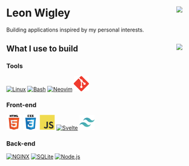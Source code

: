 # Leon Wigley <img src="https://media.tenor.com/Qvy-SwFF4jIAAAAi/cross-mw2.gif" width="55" align="right"/>
<!--
<a href="https://x.com/leonwigley"><img src="https://img.shields.io/badge/X/Twitter-202020?style=for-the-badge&logo=x&logoColor=white" alt="X / Twitter"></a>
<a href="https://github.com/leonwigley"><img src="https://img.shields.io/badge/GitHub-202020?style=for-the-badge&logo=github&logoColor=white" alt="GitHub"></a>
<a href="https://chess.com/member/leonwigley"><img src="https://img.shields.io/badge/Chess-202020?style=for-the-badge&logo=chessdotcom&logoColor=white" alt="Chess"></a>
<a href="https://youtube.com/@leonwigley/"><img src="https://img.shields.io/badge/YouTube-202020?style=for-the-badge&logo=YouTube&logoColor=white" alt="YouTube"></a>
<a href="https://linkedin.com/in/leonwigley"><img src="https://img.shields.io/badge/LinkedIn-202020?style=for-the-badge&logo=LinkedIn&logoColor=white" alt="LinkedIn"></a>
<a href="https://instagram.com/leonwigley/"><img src="https://img.shields.io/badge/Instagram-202020?style=for-the-badge&logo=Instagram&logoColor=white" alt="Instagram"></a>
-->
Building applications inspired by my personal interests.

## What I use to build <img src="https://media.tenor.com/gqbptD8eQwoAAAAi/bee-minecraft.gif" width="55" align="right"/>

### Tools
<div>
<a href="https://www.linux.org"><img src="https://media.tenor.com/oz87QI5ZSScAAAAi/pinguin.gif" alt="Linux" width="auto" height="40"/></a>
<a href="https://www.gnu.org/software/bash/"><img src="https://bashlogo.com/img/symbol/svg/full_colored_dark.svg" alt="Bash" width="auto" height="40"/></a>
<a href="https://neovim.io/"><img src="https://www.vectorlogo.zone/logos/neovimio/neovimio-icon.svg" alt="Neovim" width="auto" height="40"/></a>
<a href="https://git-scm.com/"><img src="https://raw.githubusercontent.com/teamedwardforever/Readme-Generator/71f25dd8b98329b168142a6b782a107b75eab178/svg/Skills/Other/git-scm-icon.svg" alt="Git" width="auto" height="40"/></a>
</div>

### Front-end
<div>
<a href="https://developer.mozilla.org/en-US/docs/Web/HTML"><img src="https://raw.githubusercontent.com/teamedwardforever/Readme-Generator/71f25dd8b98329b168142a6b782a107b75eab178/svg/Skills/Frontend/html5-original-wordmark.svg" alt="HTML" width="auto" height="40"/></a>
<a href="https://developer.mozilla.org/en-US/docs/Web/CSS"><img src="https://raw.githubusercontent.com/teamedwardforever/Readme-Generator/71f25dd8b98329b168142a6b782a107b75eab178/svg/Skills/Frontend/css3-original-wordmark.svg" alt="CSS" width="auto" height="40"/></a>
<a href="https://developer.mozilla.org/en-US/docs/Web/JavaScript"><img src="https://raw.githubusercontent.com/teamedwardforever/Readme-Generator/71f25dd8b98329b168142a6b782a107b75eab178/svg/Skills/Languages/javascript-original.svg" alt="JavaScript" width="auto" height="40"/></a>
<a href="https://svelte.dev/"><img src="https://upload.wikimedia.org/wikipedia/commons/1/1b/Svelte_Logo.svg" alt="Svelte" width="auto" height="40"/></a>
<a href="https://tailwindcss.com/"><img src="https://raw.githubusercontent.com/teamedwardforever/Readme-Generator/71f25dd8b98329b168142a6b782a107b75eab178/svg/Skills/Frontend/tailwindcss-icon.svg" alt="TailwindCSS" width="auto" height="40"/></a>
</div>

### Back-end
<div>
<a href="https://www.nginx.com/"><img src="https://www.svgrepo.com/show/373924/nginx.svg" alt="NGINX" width="auto" height="40"/></a>
<a href="https://www.sqlite.org/"><img src="https://www.vectorlogo.zone/logos/sqlite/sqlite-icon.svg" alt="SQLite" width="auto" height="40"/></a>
<a href="https://nodejs.org/"><img src="https://upload.wikimedia.org/wikipedia/commons/d/d9/Node.js_logo.svg" alt="Node.js" width="auto" height="40"/></a>
</div>
